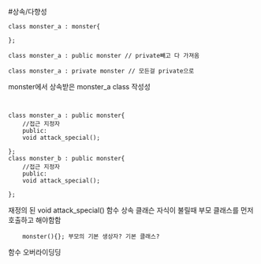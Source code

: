 #상속/다향성

```
class monster_a : monster{

};

class monster_a : public monster // private빼고 다 가져옴

class monster_a : private monster // 모든걸 private으로
```

monster에서 상속받은 monster_a class 작성성

```


class monster_a : public monster{
    //접근 지정자
    public:
    void attack_special();

};
class monster_b : public monster{
    //접근 지정자
    public:
    void attack_special();

};
```

재정의 된 void attack_special() 함수
상속 클래슨 자식이 불릴때 부모 클래스를 먼저 호출하고 해야함함

```
    monster(){}; 부모의 기본 생상자? 기본 클래스?
```

함수 오버라이딩딩

